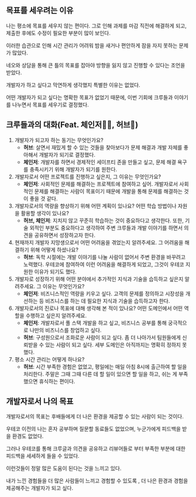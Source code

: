 ## 목표를 세우려는 이유

나는 평소에 목표를 세우지 않는 편이다. 그로 인해 과제를 마감 직전에 해결하게 되고, 제출한 후에도 수정이 필요한 부분이 많이 보인다.

이러한 습관으로 인해 시간 관리가 어려워 밤을 새거나 편안하게 잠을 자지 못하는 문제가 많았다.

네오와 상담을 통해 큰 틀의 목표를 잡아야 방향을 잃지 않고 진행할 수 있다는 조언을 받았다.

개발자가 하고 싶다고 막연하게 생각했지 특별한 이유는 없었다.

어떤 개발자가 되고 싶다는 명확한 목표가 없었기 때문에, 이번 기회에 크루들과 이야기를 나누면서 목표를 세우기로 결정했다.

## 크루들과의 대화(Feat. 체인저👩‍🦽, 허브🌿)


1. 개발자가 되고자 하는 동기는 무엇인가요?
    - **허브**: 살면서 재밌게 할 수 있는 것들을 찾아보다가 문제 해결과 개발 자체를 좋아해서 개발자가 되기로 결정했다.
    - **체인저**: 개발자를 하면서 경제적인 세이프티 존을 만들고 싶고, 문제 해결 욕구를 충족시키기 위해 개발자가 되기를 원한다.
2. 개발자로서 어떤 프로젝트를 진행하고 싶은지, 그 이유는 무엇인가요?
    - **체인저**: 사회적인 문제를 해결하는 프로젝트에 참여하고 싶어. 개발자로서 사회적인 문제를 해결하는 사람이 목표이기 때문에 개발을 통해 문제를 해결하는 것이 좋을 것 같다.
3. 개발자로서의 역량을 향상하기 위해 어떤 계획이 있나요? 어떤 학습 방법이나 자원을 활용할 생각이 있나요?
    - **허브, 체인저**: 지치지 않고 꾸준히 학습하는 것이 중요하다고 생각한다. 또한, 기술 외적인 부분도 중요하다고 생각하여 주변 크루들과 개발 이야기를 하면서 의견을 공유하면서 성장하고자 한다.
4. 현재까지 개발자 지망생으로서 어떤 어려움을 겪었는지 알려주세요. 그 어려움을 해결하기 위해 어떻게 하셨나요?
    - **허브**: 독학 시절에는 개발 이야기를 나눌 사람이 없어서 주변 환경을 바꾸려고 노력했다. 우테코에 참여하여 이런 어려움을 해결하게 되었고, 그것이 우테코 지원한 이유가 되기도 했다.
5. 개발자로 성장하기 위해 어떤 분야에서 추가적인 지식과 기술을 습득하고 싶은지 알려주세요. 그 이유는 무엇인가요?
    - **체인저**: 비즈니스적인 역량을 키우고 싶다. 고객의 문제를 정의하고 시장성을 개선하는 등 비즈니스를 하는 데 필요한 지식과 기술을 습득하고자 한다.
6. 개발자로서의 진로나 목표에 대해 생각해 본 적이 있나요? 어떤 도메인에서 어떤 역할을 수행하고 싶은지 알려주세요.
    - **체인저**: 개발자로서 풀 스택 개발을 하고 싶고, 비즈니스 공부를 통해 궁극적으로 나만의 비즈니스를 창업하고 싶다.
    - **허브**: 구성원으로서 조화로운 사람이 되고 싶다. 좀 더 나아가서 팀원들에게 신뢰받을 수 있는 사람이 되고 싶다. 세부 도메인은 아직까지는 명확히 정하지 못했다.
7. 평소 시간 관리는 어떻게 하나요?
    - **허브**: 시간 부족한 경험은 없었고, 평일에는 매일 아침 8시에 출근하여 할 일을 처리한다. 주말은 그때 그때 다른 데 할 일이 있으면 할 일을 하고, 쉬는 게 부족했으면 휴식하는 편이다.


## 개발자로서 나의 목표

개발자로서의 목표는 후배들에게 더 나은 환경을 제공할 수 있는 사람이 되는 것이다.

우테코 이전의 나는 혼자 공부하며 질문할 동료들도 없었으며, 누군가에게 피드백을 받을 환경도 없었다.

그러나 우테코를 통해 크루글과 의견을 공유하고 리뷰어들로 부터 부족한 부분에 대한 피드백을 세세하게 들을 수 있었다.

이런것들이 정말 많은 도움이 된다는 것을 느끼고 있다.

내가 느낀 경험들을 더 많은 사람들이 느끼고 경험할 수 있도록 , 더 나은 환경과 경험을 제공해주는 개발자가 되고 싶다.